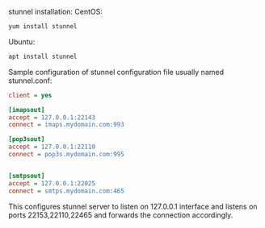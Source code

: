 stunnel installation:
CentOS:
```bash
yum install stunnel
```

Ubuntu:
```bash
apt install stunnel
```

Sample configuration of stunnel configuration file usually named stunnel.conf:

```INI
client = yes

[imapsout]
accept = 127.0.0.1:22143
connect = imaps.mydomain.com:993

[pop3sout]
accept = 127.0.0.1:22110
connect = pop3s.mydomain.com:995


[smtpsout]
accept = 127.0.0.1:22025
connect = smtps.mydomain.com:465
```

This configures stunnel server to listen on 127.0.0.1 interface and listens on ports 22153,22110,22465 and forwards the connection accordingly.
